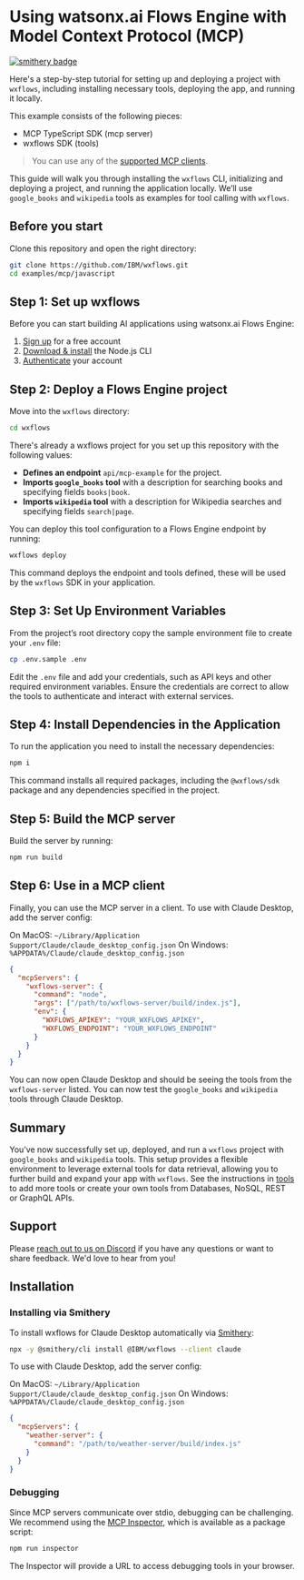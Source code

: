 # Using watsonx.ai Flows Engine with Model Context Protocol (MCP)

[![smithery badge](https://smithery.ai/badge/@IBM/wxflows)](https://smithery.ai/server/@IBM/wxflows)

Here's a step-by-step tutorial for setting up and deploying a project with `wxflows`, including installing necessary tools, deploying the app, and running it locally.

This example consists of the following pieces:

- MCP TypeScript SDK (mcp server)
- wxflows SDK (tools)

> You can use any of the [supported MCP clients](https://modelcontextprotocol.io/clients).

This guide will walk you through installing the `wxflows` CLI, initializing and deploying a project, and running the application locally. We’ll use `google_books` and `wikipedia` tools as examples for tool calling with `wxflows`.

## Before you start

Clone this repository and open the right directory:

```bash
git clone https://github.com/IBM/wxflows.git
cd examples/mcp/javascript
```

## Step 1: Set up wxflows

Before you can start building AI applications using watsonx.ai Flows Engine:

1. [Sign up](https://ibm.biz/wxflows) for a free account
2. [Download & install](https://wxflows.ibm.stepzen.com/docs/installation) the Node.js CLI
3. [Authenticate](https://wxflows.ibm.stepzen.com/docs/authentication) your account

## Step 2: Deploy a Flows Engine project

Move into the `wxflows` directory:

```bash
cd wxflows
```

There's already a wxflows project for you set up this repository with the following values:

- **Defines an endpoint** `api/mcp-example` for the project.
- **Imports `google_books` tool** with a description for searching books and specifying fields `books|book`.
- **Imports `wikipedia` tool** with a description for Wikipedia searches and specifying fields `search|page`.

You can deploy this tool configuration to a Flows Engine endpoint by running:

```bash
wxflows deploy
```

This command deploys the endpoint and tools defined, these will be used by the `wxflows` SDK in your application.

## Step 3: Set Up Environment Variables

From the project’s root directory copy the sample environment file to create your `.env` file:

```bash
cp .env.sample .env
```

Edit the `.env` file and add your credentials, such as API keys and other required environment variables. Ensure the credentials are correct to allow the tools to authenticate and interact with external services.

## Step 4: Install Dependencies in the Application

To run the application you need to install the necessary dependencies:

```bash
npm i
```

This command installs all required packages, including the `@wxflows/sdk` package and any dependencies specified in the project.

## Step 5: Build the MCP server

Build the server by running:

```bash
npm run build
```

## Step 6: Use in a MCP client

Finally, you can use the MCP server in a client. To use with Claude Desktop, add the server config:

On MacOS: `~/Library/Application Support/Claude/claude_desktop_config.json`
On Windows: `%APPDATA%/Claude/claude_desktop_config.json`

```json
{
  "mcpServers": {
    "wxflows-server": {
      "command": "node",
      "args": ["/path/to/wxflows-server/build/index.js"],
      "env": {
        "WXFLOWS_APIKEY": "YOUR_WXFLOWS_APIKEY",
        "WXFLOWS_ENDPOINT": "YOUR_WXFLOWS_ENDPOINT"
      }
    }
  }
}
```

You can now open Claude Desktop and should be seeing the tools from the `wxflows-server` listed. You can now test the `google_books` and `wikipedia` tools through Claude Desktop.

## Summary

You’ve now successfully set up, deployed, and run a `wxflows` project with `google_books` and `wikipedia` tools. This setup provides a flexible environment to leverage external tools for data retrieval, allowing you to further build and expand your app with `wxflows`. See the instructions in [tools](../../../../tools/README.md) to add more tools or create your own tools from Databases, NoSQL, REST or GraphQL APIs.

## Support

Please [reach out to us on Discord](https://ibm.biz/wxflows-discord) if you have any questions or want to share feedback. We'd love to hear from you!

## Installation

### Installing via Smithery

To install wxflows for Claude Desktop automatically via [Smithery](https://smithery.ai/server/@IBM/wxflows):

```bash
npx -y @smithery/cli install @IBM/wxflows --client claude
```

To use with Claude Desktop, add the server config:

On MacOS: `~/Library/Application Support/Claude/claude_desktop_config.json`
On Windows: `%APPDATA%/Claude/claude_desktop_config.json`

```json
{
  "mcpServers": {
    "weather-server": {
      "command": "/path/to/weather-server/build/index.js"
    }
  }
}
```

### Debugging

Since MCP servers communicate over stdio, debugging can be challenging. We recommend using the [MCP Inspector](https://github.com/modelcontextprotocol/inspector), which is available as a package script:

```bash
npm run inspector
```

The Inspector will provide a URL to access debugging tools in your browser.
